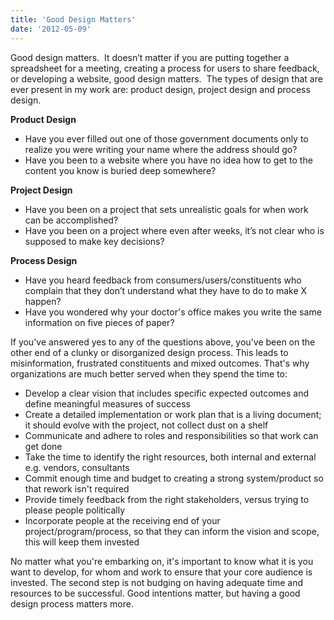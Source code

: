 ```yaml
---
title: 'Good Design Matters'
date: '2012-05-09'
---
```


Good design matters.  It doesn’t matter if you are putting together a spreadsheet for a meeting, creating a process for users to share feedback, or developing a website, good design matters.  The types of design that are ever present in my work are: product design, project design and process design.**‍**

**Product Design**

*   Have you ever filled out one of those government documents only to realize you were writing your name where the address should go?
*   Have you been to a website where you have no idea how to get to the content you know is buried deep somewhere?

**Project Design**

*   Have you been on a project that sets unrealistic goals for when work can be accomplished?
*   Have you been on a project where even after weeks, it’s not clear who is supposed to make key decisions?

**Process Design**

*   Have you heard feedback from consumers/users/constituents who complain that they don’t understand what they have to do to make X happen?
*   Have you wondered why your doctor's office makes you write the same information on five pieces of paper?

If you've answered yes to any of the questions above, you've been on the other end of a clunky or disorganized design process. This leads to misinformation, frustrated constituents and mixed outcomes. That's why organizations are much better served when they spend the time to:

*   Develop a clear vision that includes specific expected outcomes and define meaningful measures of success
*   Create a detailed implementation or work plan that is a living document; it should evolve with the project, not collect dust on a shelf
*   Communicate and adhere to roles and responsibilities so that work can get done
*   Take the time to identify the right resources, both internal and external e.g. vendors, consultants
*   Commit enough time and budget to creating a strong system/product so that rework isn't required
*   Provide timely feedback from the right stakeholders, versus trying to please people politically
*   Incorporate people at the receiving end of your project/program/process, so that they can inform the vision and scope, this will keep them invested

No matter what you're embarking on, it's important to know what it is you want to develop, for whom and work to ensure that your core audience is invested. The second step is not budging on having adequate time and resources to be successful. Good intentions matter, but having a good design process matters more.